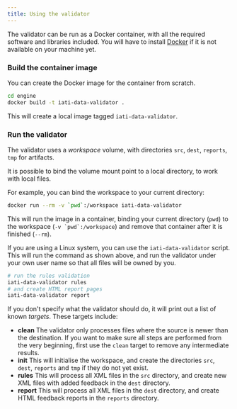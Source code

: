```yaml
---
title: Using the validator
---
```


The validator can be run as a Docker container, with all the required software and libraries included. You will have to install [Docker](https://www.docker.com) if it is not available on your machine yet.

### Build the container image

You can create the Docker image for the container from scratch.

```bash
cd engine
docker build -t iati-data-validator .
```

This will create a local image tagged `iati-data-validator`.

### Run the validator

The validator uses a *workspace* volume, with directories `src`, `dest`, `reports`, `tmp` for artifacts.

It is possible to bind the volume mount point to a local directory, to work with local files.

For example, you can bind the workspace to your current directory:

```bash
docker run --rm -v `pwd`:/workspace iati-data-validator
```

This will run the image in a container, binding your current directory (`pwd`)
to the workspace (```-v `pwd`:/workspace```)
and remove that container after it is finished (`--rm`).

If you are using a Linux system, you can use the `iati-data-validator` script.
This will run the command as shown above, and run the validator under your own
user name so that all files will be owned by you.

```bash
# run the rules validation
iati-data-validator rules
# and create HTML report pages
iati-data-validator report
```

If you don't specify what the validator should do, it will print out a list
of known *targets*. These targets include:

- **clean**
  The validator only processes files where the source is newer than the destination. If you want to make sure all steps are performed from the very beginning, first use the `clean` target to remove any intermediate results.
- **init**
  This will initialise the workspace, and create the directories `src`, `dest`, `reports` and `tmp`  if they do not yet exist.
- **rules**
  This will process all XML files in the `src` directory, and create new XML files with added feedback in the `dest` directory.
- **report**
  This will process all XML files in the `dest` directory, and create HTML feedback reports in the `reports` directory.

